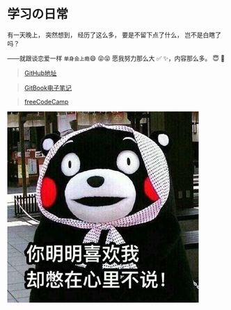 # 学习の日常

有一天晚上，
突然想到，
经历了这么多，
要是不留下点了什么，
岂不是白瞎了吗？

——就跟谈恋爱一样 `单身会上瘾`:smile: 😝😝 愿我努力那么大 :white_check_mark: :sparkles:，内容那么多。 :innocent: :tropical_fish:


>[GitHub地址](https://github.com/wulang8353)

>[GitBook电子笔记](https://www.gitbook.com/@wulang8353)

>[freeCodeCamp](https://www.freecodecamp.cn/wulang8353)

![熊本熊](/assets/喜欢我.jpg)




